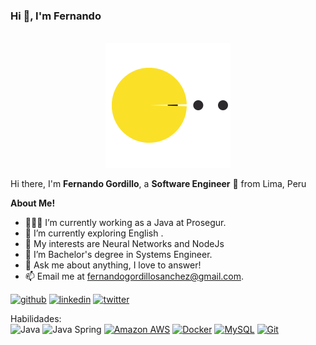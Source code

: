 ### Hi 👋, I'm Fernando
<div align="center">
	<br>
	<img src="https://raw.githubusercontent.com/Aniket965/Aniket965/master/pacman.svg?sanitize=true" width="200" height="200">
</div>


Hi there, I'm **Fernando Gordillo**, a **Software Engineer** 🚀 from Lima, Peru

**About Me!**

- 👨🏽‍💻 I’m currently working as a Java at Prosegur.
- 🌱 I’m currently exploring English . 
- 🤔 My interests are Neural Networks and NodeJs 
- 💼 I’m  Bachelor's degree in Systems Engineer.
- 💬 Ask me about anything, I love to answer!
- 📫 Email me at [fernandogordillosanchez@gmail.com](mailto:fernandogordillosanchez@gmail.com).


[<img src='https://cdn.jsdelivr.net/npm/simple-icons@3.0.1/icons/github.svg' alt='github' height='40'>](https://github.com/https://github.com/FernandoDranzer21)  [<img src='https://cdn.jsdelivr.net/npm/simple-icons@3.0.1/icons/linkedin.svg' alt='linkedin' height='40'>](https://www.linkedin.com/in/https://www.linkedin.com/in/fernando-gordillo-sanchez//)  [<img src='https://cdn.jsdelivr.net/npm/simple-icons@3.0.1/icons/twitter.svg' alt='twitter' height='40'>](https://twitter.com/https://twitter.com/Fernand82630207)  


Habilidades:  
![Java](https://img.shields.io/badge/-Java-000000?style=flat&logo=java)
![Java Spring](https://img.shields.io/badge/-Spring-222222?style=flat&logo=spring&logoColor=6DB33F)
[![Amazon AWS](https://img.shields.io/badge/Amazon%20AWS-232F3E?style=flat-square&logo=amazon-aws&link=https://github.com/LuizCarlosAbbott/)](https://github.com/LuizCarlosAbbott/)
[![Docker](https://img.shields.io/badge/-Docker-black?style=flat-square&logo=docker&link=https://github.com/LuizCarlosAbbott/)](https://github.com/LuizCarlosAbbott/)
[![MySQL](https://img.shields.io/badge/-MySQL-black?style=flat-square&logo=mysql&link=https://github.com/LuizCarlosAbbott/)](https://github.com/LuizCarlosAbbott/)
[![Git](https://img.shields.io/badge/-Git-black?style=flat-square&logo=git&link=https://github.com/LuizCarlosAbbott/)](https://github.com/LuizCarlosAbbott/)
